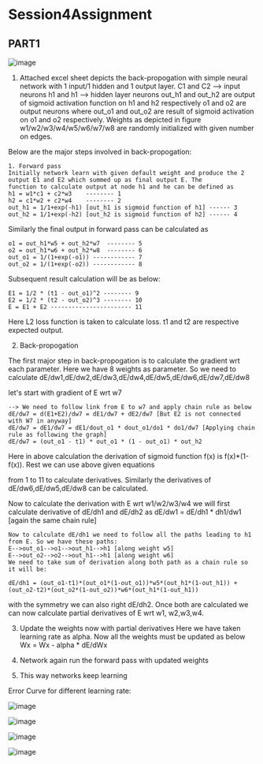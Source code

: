 # Session4Assignment


## PART1

![image](https://user-images.githubusercontent.com/13793213/212476994-b8112176-ba47-4d4d-8141-58f902c9d97f.png)


1. Attached excel sheet depicts the back-propogation with simple neural network with 1 input/1 hidden and 1 output layer.
C1 and C2 --> input neurons
h1 and h1 --> hidden layer neurons
out_h1 and out_h2 are output of sigmoid activation function on h1 and h2 respectively
o1 and o2 are output neurons where out_o1 and out_o2 are result of sigmoid activation on o1 and o2 respectively.
Weights as depicted in figure w1/w2/w3/w4/w5/w6/w7/w8 are randomly initialized with given number on edges.

Below are the major steps involved in back-propogation:
```
1. Forward pass
Initially network learn with given default weight and produce the 2 output E1 and E2 which summed up as final output E. The
function to calculate output at node h1 and he can be defined as
h1 = w1*c1 + c2*w3    -------- 1
h2 = c1*w2 + c2*w4    -------- 2
out_h1 = 1/1+exp(-h1) [out_h1 is sigmoid function of h1] ------ 3
out_h2 = 1/1+exp(-h2) [out_h2 is sigmoid function of h2] ------ 4
```
Similarly the final output in forward pass can be calculated as
```
o1 = out_h1*w5 + out_h2*w7  -------- 5
o2 = out_h1*w6 + out_h2*w8  -------- 6
out_o1 = 1/(1+exp(-o1)) ------------ 7
out_o2 = 1/(1+exp(-o2)) ------------ 8
```
Subsequent result calculation will be as below:
```
E1 = 1/2 * (t1 - out_o1)^2 -------- 9
E2 = 1/2 * (t2 - out_o2)^3 -------- 10
E = E1 + E2 ----------------------- 11
```
Here L2 loss function is taken to calculate loss. t1 and t2 are respective expected output.

2. Back-propogation

The first major step in back-propogation is to calculate the gradient wrt each parameter. Here we have 8 weights as parameter.
So we need to calculate
dE/dw1,dE/dw2,dE/dw3,dE/dw4,dE/dw5,dE/dw6,dE/dw7,dE/dw8

let's start with gradient of E wrt w7

```
--> We need to follow link from E to w7 and apply chain rule as below
dE/dw7 = d(E1+E2)/dw7 = dE1/dw7 + dE2/dw7 [But E2 is not connected with W7 in anyway]
dE/dw7 = dE1/dw7 = dE1/dout_o1 * dout_o1/do1 * do1/dw7 [Applying chain rule as following the graph]
dE/dw7 = (out_o1 - t1) * out_o1 * (1 - out_o1) * out_h2
```
Here in above calculation the derivation of sigmoid function f(x) is f(x)*(1-f(x)). Rest we can use above given equations

from 1 to 11 to calculate derivatives.
Similarly the derivatives of dE/dw6,dE/dw5,dE/dw8 can be calculated.

Now to calculate the derivation with E wrt w1/w2/w3/w4 we will first calculate derivative of dE/dh1 and dE/dh2 as
dE/dw1 = dE/dh1 * dh1/dw1 [again the same chain rule]

```
Now to calculate dE/dh1 we need to follow all the paths leading to h1 from E. So we have these paths:
E-->out_o1-->o1-->out_h1-->h1 [along weight w5]
E-->out_o2-->o2-->out_h1-->h1 [along weight w6]
We need to take sum of derivation along both path as a chain rule so it will be:

dE/dh1 = (out_o1-t1)*(out_o1*(1-out_o1))*w5*(out_h1*(1-out_h1)) + (out_o2-t2)*(out_o2*(1-out_o2))*w6*(out_h1*(1-out_h1))
```
with the symmetry we can also right dE/dh2. Once both are calculated we can now calculate partial derivatives of E wrt w1,
w2,w3,w4.

3. Update the weights now with partial derivatives
Here we have taken learning rate as alpha. Now all the weights must be updated as below
Wx = Wx - alpha * dE/dWx

4. Network again run the forward pass with updated weights
5. This way networks keep learning

Error Curve for different learning rate:

![image](https://user-images.githubusercontent.com/13793213/212477126-ba141f85-48d0-4797-925f-8c4c97d476c7.png "LearningRate = 0.2")


![image](https://user-images.githubusercontent.com/13793213/212477222-d1f5d5a4-b102-4d62-95f9-5749a403d472.png "LearningRate = 0.5")


![image](https://user-images.githubusercontent.com/13793213/212477316-24e1e708-b3f1-4e8c-97fc-d2091ff7181a.png "LearningRate = 0.8")


![image](https://user-images.githubusercontent.com/13793213/212477367-e4865b5e-c47e-427b-bbf4-cdfe66e84557.png "LearningRate = 2.0")

